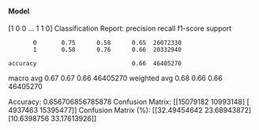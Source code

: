 #### Model
[1 0 0 ... 1 1 0]
Classification Report:
              precision    recall  f1-score   support

           0       0.75      0.58      0.65  26072330
           1       0.58      0.76      0.66  20332940

    accuracy                           0.66  46405270
   macro avg       0.67      0.67      0.66  46405270
weighted avg       0.68      0.66      0.66  46405270

Accuracy: 0.656706856785878
Confusion Matrix:
[[15079182 10993148]
 [ 4937463 15395477]]
Confusion Matrix (%):
[[32.49454642 23.68943872]
 [10.6398756  33.17613926]]
